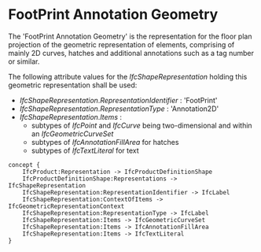 FootPrint Annotation Geometry
=============================

The 'FootPrint Annotation Geometry' is the representation for the floor plan projection of the geometric representation of elements, comprising of mainly 2D curves, hatches and additional annotations such as a tag number or similar.

The following attribute values for the _IfcShapeRepresentation_ holding this geometric representation shall be used:

*  _IfcShapeRepresentation_._RepresentationIdentifier_ : 'FootPrint' 
*  _IfcShapeRepresentation_._RepresentationType_ : 'Annotation2D' 
* _IfcShapeRepresentation_._Items_ : 
    * subtypes of _IfcPoint_ and _IfcCurve_ being two-dimensional and within an _IfcGeometricCurveSet_ 
    * subtypes of _IfcAnnotationFillArea_ for hatches 
    * subtypes of _IfcTextLiteral_ for text

```
concept {
    IfcProduct:Representation -> IfcProductDefinitionShape
    IfcProductDefinitionShape:Representations -> IfcShapeRepresentation
    IfcShapeRepresentation:RepresentationIdentifier -> IfcLabel
    IfcShapeRepresentation:ContextOfItems -> IfcGeometricRepresentationContext
    IfcShapeRepresentation:RepresentationType -> IfcLabel
    IfcShapeRepresentation:Items -> IfcGeometricCurveSet
    IfcShapeRepresentation:Items -> IfcAnnotationFillArea
    IfcShapeRepresentation:Items -> IfcTextLiteral
}
```
